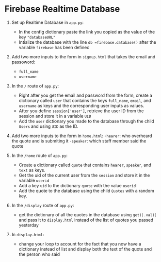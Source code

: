 # Firebase Realtime Database

1. Set up Realtime Database in `app.py`:
   - In the config dictionary paste the link you copied as the value of the key `"databaseURL"`
   - Intialize the database with the line `db =firebase.database()` after the variable `firebase` has been defined


3. Add two more inputs to the form in `signup.html` that takes the email and passoword:
   - `full_name`
   - `username`

4. In the `/` route of `app.py`:
    - Right after you get the email and password from the form, create a dictionary called `user` that contains the keys `full_name`, `email`, and `username` as keys and the corresponding user inputs as values.
    - After you define `session['user']`, retrieve the user ID from the session and store it in a variable `UID`
    - Add the `user` dictionary you made to the database through the child `Users` and using `UID` as the ID.
      
5. Add two more inputs to the form in `home.html`:
    -`hearer`: who overheard the quote and is submiting it 
    -`speaker`: which staff member said the quote

6. In the `/home` route of `app.py`:
    - Create a dictionary called `quote` that contains `hearer`, `speaker`, and `text` as keys.
    - Get the uid of the current user from the `session` and store it in the variable `userid`
    - Add a key `uid` to the dictionary `quote` with the value `userid`
    - Add the quote to the database using the child `Quotes` with a random key.
  
7. In the `/display` route of `app.py`:
    - get the dictionary of all the quotes in the database using `get().val()` and pass it to `display.html` instead of the list of quotes you passed yesterday

8. In `display.html`:
    - change your loop to account for the fact that you now have a dictionary instead of list and display both the text of the quote and the person who said
        

